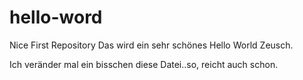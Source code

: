 # hello-word
Nice First Repository
Das wird ein sehr schönes Hello World Zeusch.

Ich veränder mal ein bisschen diese Datei..so, reicht auch schon.
